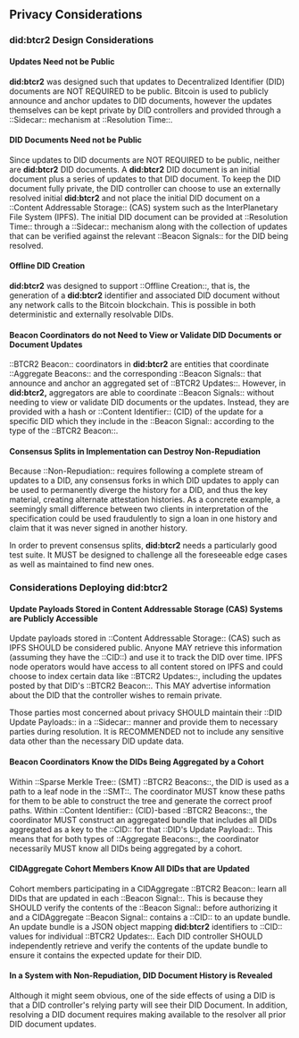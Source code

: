 ## Privacy Considerations

### did:btcr2 Design Considerations

#### Updates Need not be Public

**did:btcr2** was designed such that updates to Decentralized Identifier (DID) 
documents are NOT REQUIRED to be public. Bitcoin is used to publicly announce 
and anchor updates to DID documents, however the updates themselves can be kept 
private by DID controllers and provided through a ::Sidecar:: mechanism 
at ::Resolution Time::.

#### DID Documents Need not be Public

Since updates to DID documents are NOT REQUIRED to be public, neither are
**did:btcr2** DID documents. A **did:btcr2** DID document is an initial document
plus a series of updates to that DID document. To keep the DID document fully
private, the DID controller can choose to use an externally resolved initial
**did:btcr2** and not place the initial DID document on a ::Content Addressable
Storage:: (CAS) system such as the InterPlanetary File System (IPFS). The initial 
DID document can be provided at ::Resolution Time:: through a ::Sidecar:: mechanism 
along with the collection of updates that can be verified against the 
relevant ::Beacon Signals:: for the DID being resolved.

#### Offline DID Creation

**did:btcr2** was designed to support ::Offline Creation::, that is, the
generation of a **did:btcr2** identifier and associated DID document without any
network calls to the Bitcoin blockchain. This is possible in both deterministic
and externally resolvable DIDs.

#### Beacon Coordinators do not Need to View or Validate DID Documents or Document Updates

::BTCR2 Beacon:: coordinators in **did:btcr2** are entities that coordinate ::Aggregate
Beacons:: and the corresponding ::Beacon Signals:: that announce and anchor an aggregated
set of ::BTCR2 Updates::. However, in **did:btcr2,** aggregators are able to
coordinate ::Beacon Signals:: without needing to view or validate DID documents or
the updates. Instead, they are provided with a hash or ::Content Identifier:: (CID) 
of the update for a specific DID which they include in the ::Beacon Signal:: 
according to the type of the ::BTCR2 Beacon::.

#### Consensus Splits in Implementation can Destroy Non-Repudiation

Because ::Non-Repudiation:: requires following a complete stream of updates to a
DID, any consensus forks in which DID updates to apply can be used to permanently
diverge the history for a DID, and thus the key material, creating alternate
attestation histories.  As a concrete example, a seemingly small difference
between two clients in interpretation of the specification could be used
fraudulently to sign a loan in one history and claim that it was never signed in
another history.

In order to prevent consensus splits, **did:btcr2** needs a particularly good
test suite. It MUST be designed to challenge all the foreseeable edge cases as
well as maintained to find new ones.

### Considerations Deploying did:btcr2

#### Update Payloads Stored in Content Addressable Storage (CAS) Systems are Publicly Accessible

Update payloads stored in ::Content Addressable Storage:: (CAS) such as IPFS SHOULD
be considered public. Anyone MAY retrieve this information (assuming they have
the ::CID::) and use it to track the DID over time. IPFS node operators would have
access to all content stored on IPFS and could choose to index certain data like
::BTCR2 Updates::, including the updates posted by that DID's ::BTCR2 Beacon::. This MAY
advertise information about the DID that the controller wishes to remain private.

Those parties most concerned about privacy SHOULD maintain their ::DID Update
Payloads:: in a ::Sidecar:: manner and provide them to necessary parties during
resolution. It is RECOMMENDED not to include any sensitive data other than the
necessary DID update data.

#### Beacon Coordinators Know the DIDs Being Aggregated by a Cohort

Within ::Sparse Merkle Tree:: (SMT) ::BTCR2 Beacons::, the DID is used as a path to a leaf
node in the ::SMT::. The coordinator MUST know these paths for them to be able to
construct the tree and generate the correct proof paths. Within ::Content Identifier::
(CID)-based ::BTCR2 Beacons::, the coordinator MUST construct an aggregated bundle that
includes all DIDs aggregated as a key to the ::CID:: for that ::DID's Update Payload::.
This means that for both types of ::Aggregate Beacons::, the coordinator necessarily
MUST know all DIDs being aggregated by a cohort.

#### CIDAggregate Cohort Members Know All DIDs that are Updated

Cohort members participating in a CIDAggregate ::BTCR2 Beacon:: learn all DIDs that are
updated in each ::Beacon Signal::. This is because they SHOULD verify the contents
of the ::Beacon Signal:: before authorizing it and a CIDAggregate ::Beacon Signal::
contains a ::CID:: to an update bundle. An update bundle is a JSON object mapping
**did:btcr2** identifiers to ::CID:: values for individual ::BTCR2 Updates::. Each
DID controller SHOULD independently retrieve and verify the contents of the
update bundle to ensure it contains the expected update for their DID.

#### In a System with Non-Repudiation, DID Document History is Revealed

Although it might seem obvious, one of the side effects of using a DID is that
a DID controller's relying party will see their DID Document. In addition,
resolving a DID document requires making available to the resolver all prior
DID document updates.
